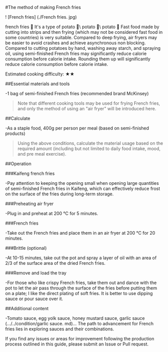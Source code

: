 #The method of making French fries

! [French fries] (./French fries. jpg)

french fries 🍟 It's a type of potato 🥔\ potato 🥔\ potato 🥔 Fast food made by cutting into strips and then frying (which may not be considered fast food in some countries) is very suitable. Compared to deep frying, air fryers may be easier to avoid crashes and achieve asynchronous non blocking. Compared to cutting potatoes by hand, washing away starch, and spraying oil, using semi-finished French fries may significantly reduce calorie consumption before calorie intake. Rounding them up will significantly reduce calorie consumption before calorie intake.

Estimated cooking difficulty: ★★

##Essential materials and tools

-1 bag of semi-finished French fries (recommended brand McKinsey)

>Note that different cooking tools may be used for frying French fries, and only the method of using an "air fryer" will be introduced here.

##Calculate

-As a staple food, 400g per person per meal (based on semi-finished products)

>Using the above conditions, calculate the material usage based on the required amount (including but not limited to daily food intake, mood, and pre meal exercise).

##Operation

###Kaifeng french fries

-Pay attention to keeping the opening small when opening large quantities of semi-finished French fries in Kaifeng, which can effectively reduce frost on the surface of the fries during long-term storage.

###Preheating air fryer

-Plug in and preheat at 200 ℃ for 5 minutes.

###French fries

-Take out the French fries and place them in an air fryer at 200 ℃ for 20 minutes.

###Brittle (optional)

-At 10-15 minutes, take out the pot and spray a layer of oil with an area of 2/3 of the surface area of the dried French fries.

###Remove and load the tray

-For those who like crispy French fries, take them out and dance with the pot to let the air pass through the surface of the fries before putting them on a plate; I like the direct plating of soft fries. It is better to use dipping sauce or pour sauce over it.

##Additional content

-Tomato sauce, egg yolk sauce, honey mustard sauce, garlic sauce (.../../condition/garlic sauce. md)... The path to advancement for French fries lies in exploring sauces and their combinations.

If you find any issues or areas for improvement following the production process outlined in this guide, please submit an Issue or Pull request.